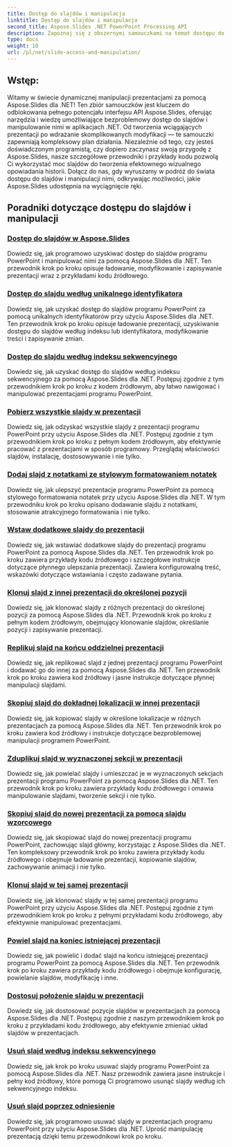 ```yaml
---
title: Dostęp do slajdów i manipulacja
linktitle: Dostęp do slajdów i manipulacja
second_title: Aspose.Slides .NET PowerPoint Processing API
description: Zapoznaj się z obszernymi samouczkami na temat dostępu do slajdów i manipulacji nimi za pomocą Aspose.Slides dla .NET. Naucz się programowo tworzyć, modyfikować i ulepszać prezentacje.
type: docs
weight: 10
url: /pl/net/slide-access-and-manipulation/
---
```

## Wstęp:

Witamy w świecie dynamicznej manipulacji prezentacjami za pomocą Aspose.Slides dla .NET! Ten zbiór samouczków jest kluczem do odblokowania pełnego potencjału interfejsu API Aspose.Slides, oferując narzędzia i wiedzę umożliwiające bezproblemowy dostęp do slajdów i manipulowanie nimi w aplikacjach .NET. Od tworzenia wciągających prezentacji po wdrażanie skomplikowanych modyfikacji — te samouczki zapewniają kompleksowy plan działania. Niezależnie od tego, czy jesteś doświadczonym programistą, czy dopiero zaczynasz swoją przygodę z Aspose.Slides, nasze szczegółowe przewodniki i przykłady kodu pozwolą Ci wykorzystać moc slajdów do tworzenia efektownego wizualnego opowiadania historii. Dołącz do nas, gdy wyruszamy w podróż do świata dostępu do slajdów i manipulacji nimi, odkrywając możliwości, jakie Aspose.Slides udostępnia na wyciągnięcie ręki.

## Poradniki dotyczące dostępu do slajdów i manipulacji
### [Dostęp do slajdów w Aspose.Slides](./accessing-slides/)
Dowiedz się, jak programowo uzyskiwać dostęp do slajdów programu PowerPoint i manipulować nimi za pomocą Aspose.Slides dla .NET. Ten przewodnik krok po kroku opisuje ładowanie, modyfikowanie i zapisywanie prezentacji wraz z przykładami kodu źródłowego.
### [Dostęp do slajdu według unikalnego identyfikatora](./access-slide-by-id/)
Dowiedz się, jak uzyskać dostęp do slajdów programu PowerPoint za pomocą unikalnych identyfikatorów przy użyciu Aspose.Slides dla .NET. Ten przewodnik krok po kroku opisuje ładowanie prezentacji, uzyskiwanie dostępu do slajdów według indeksu lub identyfikatora, modyfikowanie treści i zapisywanie zmian.
### [Dostęp do slajdu według indeksu sekwencyjnego](./access-slide-by-index/)
Dowiedz się, jak uzyskać dostęp do slajdów według indeksu sekwencyjnego za pomocą Aspose.Slides dla .NET. Postępuj zgodnie z tym przewodnikiem krok po kroku z kodem źródłowym, aby łatwo nawigować i manipulować prezentacjami programu PowerPoint.
### [Pobierz wszystkie slajdy w prezentacji](./access-all-slides/)
Dowiedz się, jak odzyskać wszystkie slajdy z prezentacji programu PowerPoint przy użyciu Aspose.Slides dla .NET. Postępuj zgodnie z tym przewodnikiem krok po kroku z pełnym kodem źródłowym, aby efektywnie pracować z prezentacjami w sposób programowy. Przeglądaj właściwości slajdów, instalację, dostosowywanie i nie tylko.
### [Dodaj slajd z notatkami ze stylowym formatowaniem notatek](./add-notes-slide-with-notes-style/)
Dowiedz się, jak ulepszyć prezentacje programu PowerPoint za pomocą stylowego formatowania notatek przy użyciu Aspose.Slides dla .NET. W tym przewodniku krok po kroku opisano dodawanie slajdu z notatkami, stosowanie atrakcyjnego formatowania i nie tylko.
### [Wstaw dodatkowe slajdy do prezentacji](./add-slides/)
Dowiedz się, jak wstawiać dodatkowe slajdy do prezentacji programu PowerPoint za pomocą Aspose.Slides dla .NET. Ten przewodnik krok po kroku zawiera przykłady kodu źródłowego i szczegółowe instrukcje dotyczące płynnego ulepszania prezentacji. Zawiera konfigurowalną treść, wskazówki dotyczące wstawiania i często zadawane pytania.
### [Klonuj slajd z innej prezentacji do określonej pozycji](./clone-slide-from-another-presentation-specified-position/)
Dowiedz się, jak klonować slajdy z różnych prezentacji do określonej pozycji za pomocą Aspose.Slides dla .NET. Przewodnik krok po kroku z pełnym kodem źródłowym, obejmujący klonowanie slajdów, określanie pozycji i zapisywanie prezentacji.
### [Replikuj slajd na końcu oddzielnej prezentacji](./clone-slide-end-of-another-presentation/)
Dowiedz się, jak replikować slajd z jednej prezentacji programu PowerPoint i dodawać go do innej za pomocą Aspose.Slides dla .NET. Ten przewodnik krok po kroku zawiera kod źródłowy i jasne instrukcje dotyczące płynnej manipulacji slajdami.
### [Skopiuj slajd do dokładnej lokalizacji w innej prezentacji](./clone-slide-to-specific-position-in-another-presentation/)
Dowiedz się, jak kopiować slajdy w określone lokalizacje w różnych prezentacjach za pomocą Aspose.Slides dla .NET. Ten przewodnik krok po kroku zawiera kod źródłowy i instrukcje dotyczące bezproblemowej manipulacji programem PowerPoint.
### [Zduplikuj slajd w wyznaczonej sekcji w prezentacji](./clone-slide-into-specified-section/)
Dowiedz się, jak powielać slajdy i umieszczać je w wyznaczonych sekcjach prezentacji programu PowerPoint za pomocą Aspose.Slides dla .NET. Ten przewodnik krok po kroku zawiera przykłady kodu źródłowego i omawia manipulowanie slajdami, tworzenie sekcji i nie tylko.
### [Skopiuj slajd do nowej prezentacji za pomocą slajdu wzorcowego](./clone-slide-to-another-presentation-with-master/)
Dowiedz się, jak skopiować slajd do nowej prezentacji programu PowerPoint, zachowując slajd główny, korzystając z Aspose.Slides dla .NET. Ten kompleksowy przewodnik krok po kroku zawiera przykłady kodu źródłowego i obejmuje ładowanie prezentacji, kopiowanie slajdów, zachowywanie animacji i nie tylko.
### [Klonuj slajd w tej samej prezentacji](./clone-slide-within-same-presentation/)
Dowiedz się, jak klonować slajdy w tej samej prezentacji programu PowerPoint przy użyciu Aspose.Slides dla .NET. Postępuj zgodnie z tym przewodnikiem krok po kroku z pełnymi przykładami kodu źródłowego, aby efektywnie manipulować prezentacjami.
### [Powiel slajd na koniec istniejącej prezentacji](./clone-slide-within-same-presentation-to-end/)
Dowiedz się, jak powielić i dodać slajd na końcu istniejącej prezentacji programu PowerPoint za pomocą Aspose.Slides dla .NET. Ten przewodnik krok po kroku zawiera przykłady kodu źródłowego i obejmuje konfigurację, powielanie slajdów, modyfikację i inne.
### [Dostosuj położenie slajdu w prezentacji](./change-slide-position/)
Dowiedz się, jak dostosować pozycje slajdów w prezentacjach za pomocą Aspose.Slides dla .NET. Postępuj zgodnie z naszym przewodnikiem krok po kroku z przykładami kodu źródłowego, aby efektywnie zmieniać układ slajdów w prezentacjach.
### [Usuń slajd według indeksu sekwencyjnego](./remove-slide-using-index/)
Dowiedz się, jak krok po kroku usuwać slajdy programu PowerPoint za pomocą Aspose.Slides dla .NET. Nasz przewodnik zawiera jasne instrukcje i pełny kod źródłowy, które pomogą Ci programowo usunąć slajdy według ich sekwencyjnego indeksu.
### [Usuń slajd poprzez odniesienie](./remove-slide-using-reference/)
Dowiedz się, jak programowo usuwać slajdy w prezentacjach programu PowerPoint przy użyciu Aspose.Slides dla .NET. Uprość manipulację prezentacją dzięki temu przewodnikowi krok po kroku.